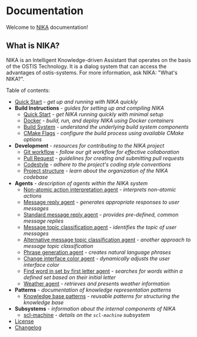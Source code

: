 # Documentation

Welcome to [NIKA](https://github.com/ostis-apps/nika) documentation! 

## What is NIKA?  

NIKA is an Intelligent Knowledge-driven Assistant that operates on the basis of the OSTIS Technology. It is a dialog system that can access the advantages of ostis-systems. For more information, ask NIKA: "What's NIKA?".

Table of contents:

- [Quick Start](quick_start.md) - *get up and running with NIKA quickly* 
- **Build Instructions** - *guides for setting up and compiling NIKA*
    - [Quick Start](build/quick_start.md) - *get NIKA running quickly with minimal setup*
    - [Docker](build/docker_build.md) - *build, run, and deploy NIKA using Docker containers*
    - [Build System](build/build_system.md) - *understand the underlying build system components*
    - [CMake Flags](build/cmake_flags.md) - *configure the build process using available CMake options*
- **Development** - *resources for contributing to the NIKA project*
    - [Git workflow](dev/git-workflow.md) - *follow our git workflow for effective collaboration*
    - [Pull Request](dev/pr.md) - *guidelines for creating and submitting pull requests*
    - [Codestyle](dev/codestyle.md) - *adhere to the project's coding style conventions*
    - [Project structure](dev/project_structure.md) - *learn about the organization of the NIKA codebase*
- **Agents** - *description of agents within the NIKA system*
    - [Non-atomic action interpretation agent](agents/nonAtomicActionInterpretationAgent.md) - *interprets non-atomic actions*
    - [Message reply agent](agents/messageReplyAgent.md) - *generates appropriate responses to user messages*
    - [Standard message reply agent](agents/standardMessageReplyAgent.md) - *provides pre-defined, common message replies*
    - [Message topic classification agent](agents/messageTopicClassificationAgent.md) - *identifies the topic of user messages*
    - [Alternative message topic classification agent](agents/alternativeMessageTopicClassificationAgent.md) - *another approach to message topic classification*
    - [Phrase generation agent](agents/phraseGenerationAgent.md) - *creates natural language phrases*
    - [Change interface color agent](agents/changeInterfaceColorAgent.md) - *dynamically adjusts the user interface color*
    - [Find word in set by first letter agent](agents/findWordInSetByFirstLetter.md) - *searches for words within a defined set based on their initial letter*
    - [Weather agent](agents/weatherAgent.md) - *retrieves and presents weather information*
- **Patterns** - *documentation of knowledge representation patterns*
    - [Knowledge base patterns](patterns/kb-patterns.md) - *reusable patterns for structuring the knowledge base*
- **Subsystems** - *information about the internal components of NIKA*
    - [scl-machine](subsystems/scl-machine.md) - *details on the `scl-machine` subsystem*
- [License](https://github.com/ostis-apps/nika/blob/main/LICENSE)
- [Changelog](changelog.md)
